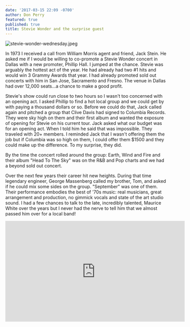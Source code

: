 ```yaml
---
date: '2017-03-15 22:09 -0700'
author: Don Perry
featured: true
published: true
title: Stevie Wonder and the surprise guest
---
```

![stevie-wonder-wednesday.jpeg]({{site.baseurl}}/assets/images/stevie-wonder-wednesday.jpeg)

In 1973 I received a call from William Morris agent and friend, Jack Stein.  He asked me if I would be willing to co-promote a Stevie Wonder concert in Dallas with a new promoter, Phillip Hall.  I jumped at the chance.  Stevie was arguably the hottest act of the year.  He had already had two #1 hits and would win 3 Grammy Awards that year.  I had already promoted sold out concerts with him in San Jose, Sacramento and Fresno.  The venue in Dallas had over 12,000 seats...a chance to make a good profit.

Stevie's show could run close to two hours so I wasn't too concerned with an opening act.  I asked Phillip to find a hot local group and we could get by with paying a thousand dollars or so.  Before we could do that, Jack called again and pitched a group that Clive Davis had signed to Columbia Records.  They were sky high on them and their first album and wanted the exposure of opening for Stevie on his current tour.  Jack asked what our budget was for an opening act.  When I told him he said that was impossible.  They traveled with 20+ members.
I reminded Jack that I wasn't offering them the job but if Columbia was so high on them, I could offer them $1500 and they could make up the difference.  To my surprise, they did.

By the time the concert rolled around the group:  Earth, Wind and Fire and their album "Head To The Sky" was on the R&B and Pop charts and we had a beyond sold out concert.

Over the next few years their career hit new heights.  During that time legendary engineer, George Massenberg called my brother, Tom, and asked if he could mix some sides on the group.  "September" was one of them.  Their performance embodies the best of '70s music:  real musicians, great arrangement and production, no gimmick vocals and state of the art studio sound.  I had a few chances to talk to the late, incredibly talented, Maurice White over the years but I never had the nerve to tell him that we almost passed him over for a local band!

<iframe width="560" height="315" src="https://www.youtube.com/embed/Gs069dndIYk" frameborder="0" allow="accelerometer; autoplay; clipboard-write; encrypted-media; gyroscope; picture-in-picture" allowfullscreen></iframe>
